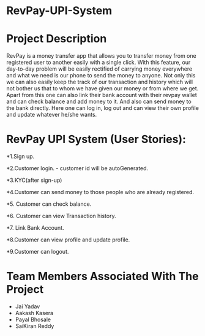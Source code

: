 # RevPay-UPI-System 

# Project Description

RevPay is a money transfer app that allows you to transfer money from one registered user to another easily with a single click.
With this feature, our day-to-day problem will be easily rectified of carrying money everywhere and what we need is our phone to send the money to anyone. Not only this we can also easily keep the track of our transaction and history which will not bother us that to whom we have given our money or from where we get.
Apart from this one can also link their bank account with their revpay wallet and can check balance and add money to it.
And also can send money to the bank directly.
Here one can log in, log out and can view their own profile and update whatever he/she wants.


# RevPay UPI System (User Stories):

*1.Sign up.

*2.Customer login.
	- customer id will be autoGenerated.
	
*3.KYC(after sign-up)

*4.Customer can send money to those people who are already registered.

*5. Customer can check balance.

*6. Customer can view Transaction history.

*7. Link Bank Account.

*8.Customer can view profile and update profile.

*9.Customer can logout.

# Team Members Associated With The Project
* Jai Yadav
* Aakash Kasera
* Payal Bhosale
* SaiKiran Reddy 


